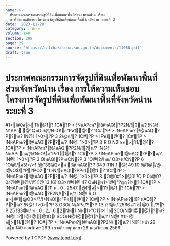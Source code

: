 ```yaml
---
name: >-
  ประกาศคณะกรรมการจัดรูปที่ดินเพื่อพัฒนาพื้นที่ส่วนจังหวัดน่าน เรื่อง
  การให้ความเห็นชอบโครงการจัดรูปที่ดินเพื่อพัฒนาพื้นที่จังหวัดน่าน ระยะที่ 3
date: '2023-11-28'
category: ง พิเศษ
volume: 140
section: 299
page: 29
source: 'https://ratchakitcha.soc.go.th/documents/11068.pdf'
draft: true
---
```


# ประกาศคณะกรรมการจัดรูปที่ดินเพื่อพัฒนาพื้นที่ส่วนจังหวัดน่าน เรื่อง การให้ความเห็นชอบโครงการจัดรูปที่ดินเพื่อพัฒนาพื้นที่จังหวัดน่าน ระยะที่ 3

#1>@0ค>11/@1? 1C#?P > !NพAPอพ?!@พAQ!?P2N/!?ห/? !N@! N1APอ @1QหOค/@/NหO!อ"Pค1@1? 1C#?P > !NพAPอพ?!@พAQ!?P?ห/? !N@! 1>0>?P 3 2/@ค/? 1C#?P > !Pค1@1? 1C#?P > !NพAPอพ?!@พAQ!?P?ห/? !N@! 1>0>?P 3 R O N2!อ ค>11/@1? 1C#?P > !NพAPอพ?!@พAQ!?P2N/!?ห/? !N@! NพAPออค/@/NหO!อ"Pค1@1? 1C#?P > ! NพAPอพ?!@พAQ!?P?ห/? !N@! 1>0>?P 3 Q!พAQ!?Pห/CN?P 3 "O@!2/!หอ/ O3>ห/CN?P 6 "O@!/ค3!>/>! !ํ@"3$@2>ห์ !@ พAQ!?P 349 R1N 1 @! 49.10 !@1@/@ !@/O$!?P?PO2 "1>N/พAQ!?PPค1@1 ? 1C#?P > !NพAPอพ?!@พAQ!?P?ห/? !N@! 1>0>?P 3 O@0#1>@0!?Q P 0อ@0?0อํ@!@!@//@!1@ 13 (6) O3>/@!1@ 47 OหNพ1>1@"?ญญ?!>? 1C#?P > !NพAPอพ?!@พAQ!?P พ . 0 . 2547 @Pค>11/@1 ? 1C#?P > !NพAPอพ?!@พAQ!?P2N/!?ห/? !N@! R O พ>@1@O3>/?/!>NหO!อ"Pค1@1? 1C#?P > !NพAPอพ?!@ พAQ!?P?ห/? !N@! 1>0>?P 3 O3O/ N/APอ/?!?P 13 /?!@ค/ 2566 #1>@0  /?!?P 25 !B3@ค/ พ . 0 . 2_` 6 2Nพ1 Nพ1>"C1>! 1อ$CO/N@1@@1?ห/? !N@! 1?1@1@@1O! $CO/N@1@@1?ห/? !N@! #1> @!ค>11/@1? 1C#?P > !NพAPอพ?!@พAQ!?P2N/!?ห/? !N@! หน้า 29 เลม 140 ตอนพิเศษ 299 ง ราชกิจจานุเบกษา 28 พฤศจิกายน 2566

Powered by TCPDF (www.tcpdf.org)

